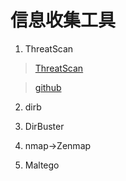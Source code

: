 # 信息收集工具

1. ThreatScan

> [ThreatScan](https://scan.top15.cn)

> [github](https://github.com/dyboy2017/TScan)

2. dirb

3. DirBuster

4. nmap->Zenmap

5. Maltego
